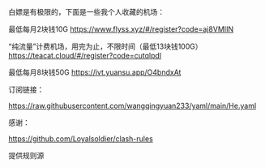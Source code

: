 白嫖是有极限的，下面是一些我个人收藏的机场：

最低每月2块钱10G https://www.flyss.xyz/#/register?code=aj8VMIIN

“纯流量”计费机场，用完为止，不限时间（最低13块钱100G） https://teacat.cloud/#/register?code=cutqlpdl

最低每月8块钱50G https://ivt.yuansu.app/O4bndxAt

订阅链接：

https://raw.githubusercontent.com/wangqingyuan233/yaml/main/He.yaml

感谢：

https://github.com/Loyalsoldier/clash-rules

提供规则源
